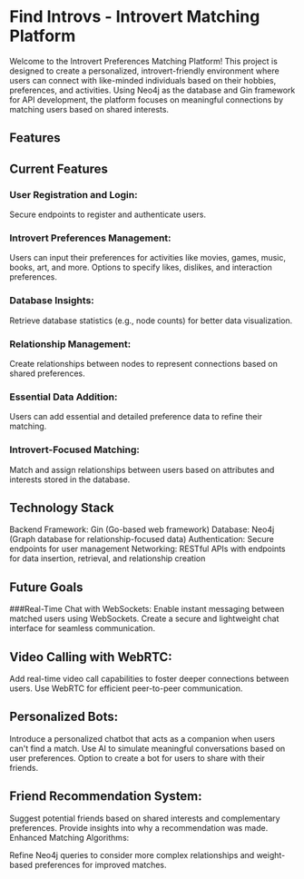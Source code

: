 # Find Introvs - Introvert  Matching Platform
Welcome to the Introvert Preferences Matching Platform! This project is designed to create a personalized, introvert-friendly environment where users can connect with like-minded individuals based on their hobbies, preferences, and activities. Using Neo4j as the database and Gin framework for API development, the platform focuses on meaningful connections by matching users based on shared interests.

## Features
## Current Features
### User Registration and Login:

Secure endpoints to register and authenticate users.
### Introvert Preferences Management:
Users can input their preferences for activities like movies, games, music, books, art, and more.
Options to specify likes, dislikes, and interaction preferences.

### Database Insights:
Retrieve database statistics (e.g., node counts) for better data visualization.

### Relationship Management:
Create relationships between nodes to represent connections based on shared preferences.

### Essential Data Addition:
Users can add essential and detailed preference data to refine their matching.
### Introvert-Focused Matching:
Match and assign relationships between users based on attributes and interests stored in the database.

## Technology Stack
Backend Framework: Gin (Go-based web framework)
Database: Neo4j (Graph database for relationship-focused data)
Authentication: Secure endpoints for user management
Networking: RESTful APIs with endpoints for data insertion, retrieval, and relationship creation


## Future Goals

###Real-Time Chat with WebSockets:
Enable instant messaging between matched users using WebSockets.
Create a secure and lightweight chat interface for seamless communication.

## Video Calling with WebRTC:
Add real-time video call capabilities to foster deeper connections between users.
Use WebRTC for efficient peer-to-peer communication.

## Personalized Bots:
Introduce a personalized chatbot that acts as a companion when users can't find a match.
Use AI to simulate meaningful conversations based on user preferences.
Option to create a bot for users to share with their friends.

## Friend Recommendation System:
Suggest potential friends based on shared interests and complementary preferences.
Provide insights into why a recommendation was made.
Enhanced Matching Algorithms:

Refine Neo4j queries to consider more complex relationships and weight-based preferences for improved matches.

